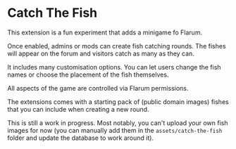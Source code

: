 # Catch The Fish

This extension is a fun experiment that adds a minigame fo Flarum.

Once enabled, admins or mods can create fish catching rounds.
The fishes will appear on the forum and visitors catch as many as they can.

It includes many customisation options.
You can let users change the fish names or choose the placement of the fish themselves.

All aspects of the game are controlled via Flarum permissions.

The extensions comes with a starting pack of (public domain images) fishes that you can include when creating a new round.

This is still a work in progress.
Most notably, you can't upload your own fish images for now (you can manually add them in the `assets/catch-the-fish` folder and update the database to work around it).
